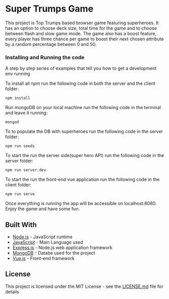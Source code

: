 # Super Trumps Game

This project is Top Trumps based browser game featuring superheroes. It has an option to choose deck size, total time for the game and to choose between flash and slow game mode. The game also has a boost feature, every player has three chance per game to boost their next chosen attribute by a random percentage between 0 and 50.

### Installing and Running the code 

A step by step series of examples that tell you how to get a development env running

To install all npm run the following code in both the server and the client folder:

```
npm install
```

Run mongoDB on your local machine run the following code in the terminal and leave it running:

```
mongod
```

To to populate the DB with superheroes run the following code in the server folder:

```
npm run seeds
```

To start the run the server side(super hero API) run the following code in the server folder:

```
npm run server:dev
```

To start the run the front-end vue application run the following code in the client folder:

```
npm run serve
```


Once everything is running the app will be accessible on localhost:8080. Enjoy the game and have some fun.

## Built With

* [Node.js](https://nodejs.org/en/) - JavaScript runtime
* [JavaScript](https://www.javascript.com/) - Main Language used
* [Express.js](https://expressjs.com/) - Node.js web application framework
* [MongoDB](https://www.mongodb.com/) - Databe used for the project
* [Vue.js](https://vuejs.org/) - Front-end framework


## License

This project is licensed under the MIT License - see the [LICENSE.md](LICENSE.md) file for details
